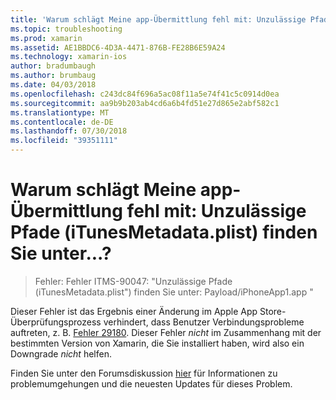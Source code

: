 ```yaml
---
title: 'Warum schlägt Meine app-Übermittlung fehl mit: Unzulässige Pfade (iTunesMetadata.plist) finden Sie unter...?'
ms.topic: troubleshooting
ms.prod: xamarin
ms.assetid: AE1BBDC6-4D3A-4471-876B-FE28B6E59A24
ms.technology: xamarin-ios
author: bradumbaugh
ms.author: brumbaug
ms.date: 04/03/2018
ms.openlocfilehash: c243dc84f696a5ac08f11a5e74f41c5c0914d0ea
ms.sourcegitcommit: aa9b9b203ab4cd6a6b4fd51e27d865e2abf582c1
ms.translationtype: MT
ms.contentlocale: de-DE
ms.lasthandoff: 07/30/2018
ms.locfileid: "39351111"
---
```

# <a name="why-does-my-app-submission-fail-with-disallowed-paths--itunesmetadataplist--found-at--"></a>Warum schlägt Meine app-Übermittlung fehl mit: Unzulässige Pfade (iTunesMetadata.plist) finden Sie unter...?

> Fehler: Fehler ITMS-90047: "Unzulässige Pfade (iTunesMetadata.plist") finden Sie unter: Payload/iPhoneApp1.app "

Dieser Fehler ist das Ergebnis einer Änderung im Apple App Store-Überprüfungsprozess verhindert, dass Benutzer Verbindungsprobleme auftreten, z. B. [Fehler 29180](https://bugzilla.xamarin.com/show_bug.cgi?id=29180). Dieser Fehler _nicht_ im Zusammenhang mit der bestimmten Version von Xamarin, die Sie installiert haben, wird also ein Downgrade _nicht_ helfen.

Finden Sie unter den Forumsdiskussion [hier](https://forums.xamarin.com/discussion/40388/disallowed-paths-itunesmetadata-plist-found-at-when-submitting-to-app-store/p1) für Informationen zu problemumgehungen und die neuesten Updates für dieses Problem.
